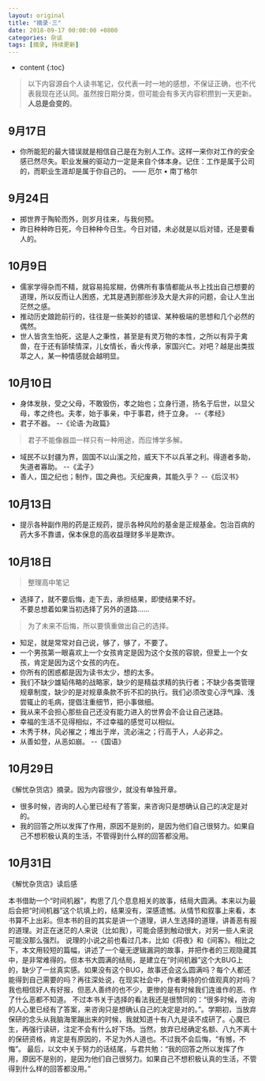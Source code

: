 ```yaml
---
layout: original
title: "摘录·三"
date: 2018-09-17 00:00:00 +0800 
categories: 杂谈
tags: [摘录, 持续更新]
---
```

* content
{:toc}


> 以下内容源自个人读书笔记，仅代表一时一地的感想，不保证正确，也不代表我现在还认同。虽然按日期分类，但可能会有多天内容积攒到一天更新。
<br> **人总是会变的**。

<!-- more -->

## 9月17日
* 你所能犯的最大错误就是相信自己是在为别人工作。这样一来你对工作的安全感已然尽失。职业发展的驱动力一定是来自个体本身。记住：工作是属于公司的，而职业生涯却是属于你自己的。   —— 厄尔 • 南丁格尔


## 9月24日
* 掷世界于陶轮而外，则岁月往来，与我何预。
* 昨日种种昨日死，今日种种今日生。今日对错，未必就是以后对错，还是要看人的。


## 10月9日
* 儒家学得杂而不精，就容易捣浆糊，仿佛所有事情都能从书上找出自己想要的道理，所以反而让人困惑，尤其是遇到那些涉及大是大非的问题，会让人生出茫然之感。
* 推动历史踉跄前行的，往往是一些美妙的错误、某种极端的思想和几个必然的偶然。
* 世人皆贪生怕死，这是人之秉性，甚至是有灵万物的本性，之所以有异于禽兽，在于还有舔犊情深，儿女情长，香火传承，家国兴亡。对吧？越是出类拔萃之人，某一种情感就会越明显。


## 10月10日
* 身体发肤，受之父母，不敢毁伤，孝之始也；立身行道，扬名于后世，以显父母，孝之终也。夫孝，始于事亲，中于事君，终于立身。  --《孝经》
* 君子不器。  --《论语·为政篇》  
> 君子不能像器皿一样只有一种用途，而应博学多解。
* 域民不以封疆为界，固国不以山溪之险，威天下不以兵革之利。得道者多助，失道者寡助。  --《孟子》
* 善人，国之纪也；制作，国之典也。灭纪废典，其能久乎？  --《后汉书》


## 10月13日
* 提示各种副作用的药是正规药，提示各种风险的基金是正规基金。包治百病的药大多不靠谱，保本保息的高收益理财多半是欺诈。

## 10月18日
> 整理高中笔记

* 选择了，就不要后悔，走下去，承担结果，即使结果不好。<br/> 不要总想着如果当初选择了另外的道路……
> 为了未来不后悔，所以要慎重做出自己的选择。
* 知足，就是常常对自己说，够了，够了，不要了。
* 一个男孩第一眼喜欢上一个女孩肯定是因为这个女孩的容貌，但爱上一个女孩，肯定是因为这个女孩的内在。
* 你所有的困惑都是因为读书太少，想的太多。
* 我们不缺少雄韬伟略的战略家，缺少的是精益求精的执行者；不缺少各类管理规章制度，缺少的是对规章条款不折不扣的执行。我们必须改变心浮气躁、浅尝辄止的毛病，提倡注重细节，把小事做细。
* 我从来不会担心那些自己还没有能力进入的世界会不会让自己迷路。
* 幸福的生活不见得相似，不过幸福的感觉可以相似。
* 木秀于林，风必摧之；堆出于岸，流必湍之；行高于人，人必非之。
* 从善如登，从恶如崩。  --《国语》

## 10月29日
《解忧杂货店》摘录。因为内容很少，就没有单独开章。

* 很多时候，咨询的人心里已经有了答案，来咨询只是想确认自己的决定是对的。
* 我的回答之所以发挥了作用，原因不是别的，是因为他们自己很努力。如果自己不想积极认真的生活，不管得到什么样的回答都没用。

## 10月31日
《解忧杂货店》读后感

 本书借助一个“时间机器”，构思了几个息息相关的故事，结局大圆满。本来以为最后会把“时间机器”这个坑填上的，结果没有，深感遗憾。从情节和叙事上来看，本书算不上出彩。但本书的目的其实是讲一个道理，讲人生选择的道理，讲善恶有报的道理。对正在迷茫的人来说（比如我），可能会感到触动很大，对另一些人来说可能没那么强烈。
 说理的小说之前也看过几本，比如《将夜》和《间客》。相比之下，本文用较短的篇幅，讲述了一个毫无逻辑漏洞的故事，并把作者的三观隐藏其中，是非常难得的。但本书大圆满的结局，是建立在“时间机器”这个大BUG上的，缺少了一丝真实感。如果没有这个BUG，故事还会这么圆满吗？每个人都还能得到自己需要的吗？再往深处说，在现实社会中，作者秉持的价值观真的对吗？我也相信好人有好报，但恶人善终的也不少，更惨的是有时候我们连谁作的恶、作了什么恶都不知道。
 不过本书关于选择的看法我还是很赞同的：“很多时候，咨询的人心里已经有了答案，来咨询只是想确认自己的决定是对的。”。学期初，当放弃保研的念头从我脑海里蹦出来的时候，我就知道十有八九是读不成研了。心魔已生，再强行读研，注定不会有什么好下场。当然，放弃已经确定名额、八九不离十的保研资格，肯定是有原因的，不足为外人道也。不过我不会后悔，“有憾，不悔”。
 最后，以文中关于努力的话结尾，与君共勉：“我的回答之所以发挥了作用，原因不是别的，是因为他们自己很努力。如果自己不想积极认真的生活，不管得到什么样的回答都没用。”